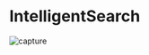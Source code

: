 # IntelligentSearch

![capture](https://user-images.githubusercontent.com/41398645/42969445-32d3f9a2-8b74-11e8-92ab-47e7fe8b93f3.JPG)
